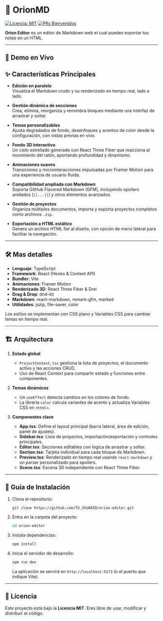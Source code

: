 # 🌌 OrionMD

[![Licencia: MIT](https://img.shields.io/badge/Licencia-MIT-blue.svg)](https://opensource.org/licenses/MIT) [![PRs Bienvenidos](https://img.shields.io/badge/PRs-bienvenidos-brightgreen.svg)](https://archesv.xyz/)

**Orion Editor** es un editor de Markdown web el cual puedes exportar tus notas en un HTML.

---

## 🔗 Demo en Vivo



## ✨ Características Principales

- **Edición en paralelo**  
  Visualiza el Markdown crudo y su renderizado en tiempo real, lado a lado.

- **Gestión dinámica de secciones**  
  Crea, elimina, reorganiza y renombra bloques mediante una interfaz de arrastrar y soltar.

- **Temas personalizables**  
  Ajusta degradados de fondo, desenfoques y acentos de color desde la configuración, con vistas previas en vivo.

- **Fondo 3D interactivo**  
  Un cielo estrellado generado con React Three Fiber que reacciona al movimiento del ratón, aportando profundidad y dinamismo.

- **Animaciones suaves**  
  Transiciones y microinteracciones impulsadas por Framer Motion para una experiencia de usuario fluida.

- **Compatibilidad ampliada con Markdown**  
  Soporta GitHub Flavored Markdown (GFM), incluyendo spoilers anidados (`||...||`) y otros elementos avanzados.

- **Gestión de proyectos**  
  Organiza múltiples documentos, importa y exporta proyectos completos como archivos `.zip`.

- **Exportación a HTML estático**  
  Genera un archivo HTML fiel al diseño, con opción de menú lateral para facilitar la navegación.

---

## 🛠️ Mas detalles

- **Lenguaje**: TypeScript
- **Framework**: React (Hooks & Context API)
- **Bundler**: Vite
- **Animaciones**: Framer Motion
- **Renderizado 3D**: React Three Fiber & Drei
- **Drag & Drop**: dnd-kit
- **Markdown**: react-markdown, remark-gfm, marked
- **Utilidades**: jszip, file-saver, color

Los estilos se implementan con CSS plano y Variables CSS para cambiar temas en tiempo real.

---

## 🏗️ Arquitectura

1. **Estado global**
    - `ProjectContext.tsx` gestiona la lista de proyectos, el documento activo y las acciones CRUD.
    - Uso de React Context para compartir estado y funciones entre componentes.

2. **Temas dinámicos**
    - Un `useEffect` detecta cambios en los colores de fondo.
    - La librería `color` calcula variantes de acento y actualiza Variables CSS en `<html>`.

3. **Componentes clave**
    - **App.tsx**: Define el layout principal (barra lateral, área de edición, panel de ajustes).
    - **Sidebar.tsx**: Lista de proyectos, importación/exportación y controles principales.
    - **Editor.tsx**: Secciones editables con lógica de arrastrar y soltar.
    - **Section.tsx**: Tarjeta individual para cada bloque de Markdown.
    - **Preview.tsx**: Renderizado en tiempo real usando `react-markdown` y un parser personalizado para spoilers.
    - **Scene.tsx**: Escena 3D independiente con React Three Fiber.

---

## 🚀 Guía de Instalación

1. Clona el repositorio:
   ```bash
   git clone https://github.com/TU_USUARIO/orion-editor.git


2. Entra en la carpeta del proyecto:

   ```bash
   cd orion-editor
   ```
3. Instala dependencias:

   ```bash
   npm install
   ```
4. Inicia el servidor de desarrollo:

   ```bash
   npm run dev
   ```

   La aplicación se servirá en `http://localhost:5173` (o el puerto que indique Vite).

---

## 📜 Licencia

Este proyecto está bajo la **Licencia MIT**.
Eres libre de usar, modificar y distribuir el código.
